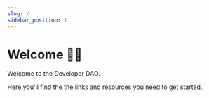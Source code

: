 ```yaml
---
slug: /
sidebar_position: 1
---
```


# Welcome 🤝🏻

Welcome to the Developer DAO.

Here you'll find the the links and resources you need to get started.
